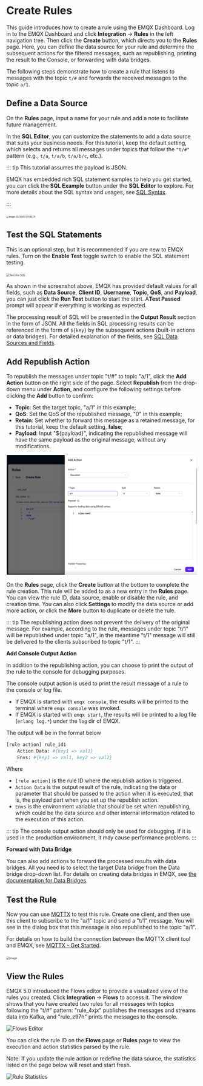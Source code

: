 # Create Rules

This guide introduces how to create a rule using the EMQX Dashboard. Log in to the EMQX Dashboard and click **Integration** -> **Rules** in the left navigation tree. Then click the **Create** button, which directs you to the **Rules** page. Here, you can define the data source for your rule and determine the subsequent actions for the filtered messages, such as republishing, printing the result to the Console, or forwarding with data bridges.

The following steps demonstrate how to create a rule that listens to messages with the topic `t/#` and forwards the received messages to the topic `a/1`.

## Define a Data Source
On the **Rules** page, input a name for your rule and add a note to facilitate future management.

In the **SQL Editor**, you can customize the statements to add a data source that suits your business needs. For this tutorial, keep the default setting, which selects and returns all messages under topics that follow the `"t/#"` pattern (e.g., `t/a`, `t/a/b`, `t/a/b/c`, etc.).

::: tip
This tutorial assumes the payload is JSON.

<!--If the payload is formatted in some other way, you can convert the data type, for example, with the Schema Registry TODO.
-->

EMQX has embedded rich SQL statement samples to help you get started, you can click the **SQL Example** button under the **SQL Editor** to explore. For more details about the SQL syntax and usages, see [SQL Syntax](./rule-sql-syntax.md).

:::

<img src="./assets/rules/create-rules.png" alt="image-20230417211146211" style="zoom:40%;" />

## Test the SQL Statements

This is an optional step, but it is recommended if you are new to EMQX rules. Turn on the **Enable Test** toggle switch to enable the SQL statement testing.

<img src="./assets/rules/test-sql.png" alt="Test the SQL" style="zoom:50%;" />

As shown in the screenshot above, EMQX has provided default values for all fields, such as **Data Source**, **Client ID**, **Username**, **Topic**, **QoS**, and **Payload**, you can just click the **Run Test** button to start the start.  A**Test Passed** prompt will appear if everything is working as expected.

The processing result of SQL will be presented in the **Output Result** section in the form of JSON. All the fields in SQL processing results can be referenced in the form of `${key}` by the subsequent actions (built-in actions or data bridges). For detailed explanation of the fields, see [SQL Data Sources and Fields](./rule-sql-events-and-fields.md).

## Add Republish Action

To republish the messages under topic "t/#" to topic "a/1", click the **Add Action** button on the right side of the page. Select **Republish** from the drop-down menu under **Action**, and configure the following settings before clicking the **Add** button to confirm:

- **Topic**: Set the target topic, "a/1" in this example;
- **QoS**: Set the QoS of the republished message, "0" in this example;
- **Retain**: Set whether to forward this message as a retained message, for this tutorial, keep the default setting, **false**;
- **Payload**: Input "${payload}", indicating the republished message will have the same payload as the original message, without any modifications.

<img src="./assets/rules/action-republish.png" alt="Republish" style="zoom:50%;" />

On the **Rules** page, click the **Create** button at the bottom to complete the rule creation. This rule will be added to as a new entry in the **Rules** page. You can view the rule ID, data source, enable or disable the rule, and creation time. You can also click **Settings** to modify the data source or add more action, or click the **More** button to duplicate or delete the rule.

::: tip
The republishing action does not prevent the delivery of the original message. For example, according to the rule, messages under topic "t/1" will be republished under topic "a/1", in the meantime "t/1" message will still be delivered to the clients subscribed to topic  "t/1".
:::

**Add Console Output Action**

In addition to the republishing action, you can choose to print the output of the rule to the console for debugging purposes.

The console output action is used to print the result message of a rule to the console or log file.

* If EMQX is started with `emqx console`, the results will be printed to the terminal where `emqx console` was invoked.
* If EMQX is started with `emqx start`, the results will be printed to a log file (`erlang log.*`) under the `log` dir of EMQX.

The output will be in the format below

```bash
[rule action] rule_id1
    Action Data: #{key1 => val1}
    Envs: #{key1 => val1, key2 => val2}
```

Where

-  `[rule action]` is the rule ID where the republish action is triggered.
-  `Action Data` is the output result of the rule, indicating the data or parameter that should be passed to the action when it is executed, that is, the payload part when you set up the republish action.
-  `Envs` is the environment variable that should be set when republishing, which could be the data source and other internal information related to the execution of this action.

::: tip
The console output action should only be used for debugging. If it is used in the production environment, it may cause performance problems.
:::

**Forward with Data Bridge**

You can also add actions to forward the processed results with data bridges. All you need is to select the target Data bridge from the Data bridge drop-down list. For details on creating data bridges in EMQX, see [the documentation for Data Bridges](./data-bridges.md).

## Test the Rule

Now you can use [MQTTX](https://mqttx.app/) to test this rule. Create one client, and then use this client to subscribe to the "a/1" topic and send a "t/1" message. You will see in the dialog box that this message is also republished to the topic "a/1".

For details on how to build the connection between the MQTTX client tool and EMQX, see [MQTTX - Get Started](https://mqttx.app/docs/get-started).

<img src="./assets/rules/en_rule_overview_mqttx.png" alt="image" style="zoom: 50%;" />

## View the Rules

EMQX 5.0 introduced the Flows editor to provide a visualized view of the rules you created. Click **Integration** -> **Flows** to access it. The window shows that you have created two rules for all messages with topics following the "t/#" pattern: "rule_4xjx" publishes the messages and streams data into Kafka, and "rule_z97h" prints the messages to the console.

![Flows Editor](./assets/rules/flow-eidtor.png)

You can click the rule ID on the **Flows** page or **Rules** page to view the execution and action statistics parsed by the rule.

Note: If you update the rule action or redefine the data source, the statistics listed on the page below will reset and start fresh.

![Rule Statistics](./assets/rules/rule_statistics.png)

